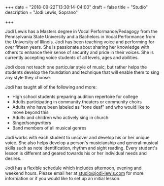 +++
date = "2018-09-22T13:30:14-04:00"
draft = false
title = "Studio"
description = "Jodi Lewis, Soprano"

+++

<p>Jodi Lewis has a Masters degree in Vocal Performance/Pedagogy from the Pennsylvania State University and a Bachelors in Vocal Performance from the University of Illinois. Jodi has been teaching voice and performing for over fifteen years. She is passionate about sharing her knowledge with others to enhance their sense of security and pride in their voices. She is currently accepting voice students of all levels, ages and abilities.</p>
<p>Jodi does not teach one particular style of music, but rather helps the students develop the foundation and technique that will enable them to sing any style they choose.</p>
<p>Jodi has taught all of the following and more:</p>
<ul>
  <li>High school students preparing audition repertoire for college</li>
  <li>Adults participating in community theaters or community choirs</li>
  <li>Adults who have been labeled as "tone deaf" and who would like to move beyond this</li>
  <li>Adults and children who actively sing in church</li>
  <li>Singer/songwriters</li>
  <li>Band members of all musical genres</li>
</ul>
<p>Jodi works with each student to uncover and develop his or her unique voice. She also helps develop a person's musicianship and general musical skills such as note identification, rhythm and sight reading. Every student's lesson is different and geared towards his or her individual needs and desires.</p>
<p>Jodi has a flexible schedule which includes afternoon, evening and weekend hours. Please email her at <a href="mailto:studio@jodi-lewis.com">studio@jodi-lewis.com</a> for more information or if you would like to set up an initial lesson.</p>
